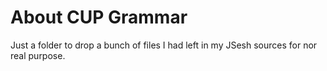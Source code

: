 # About CUP Grammar

Just a folder to drop a bunch of files I had left in my JSesh sources for nor real purpose.

